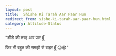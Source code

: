 ```yaml
---
layout: post
title:  Shishe Ki Tarah Aar Paar Hun
redirect_from: sishe-ki-tarah-aar-paar-hun.html
category: Attitude-Status
---
```

"शीशे की तरह आर पार हूँ 

फिर भी बहुत की समझों से बाहर हूँ  😉😎"
